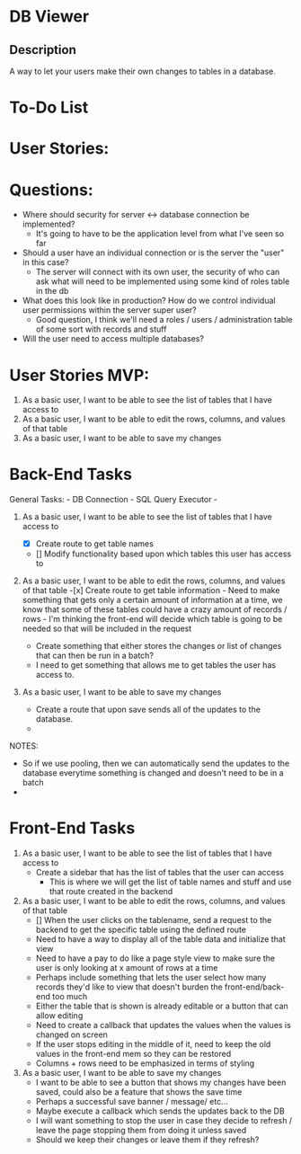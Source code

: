 # DB Viewer

## Description

A way to let your users make their own changes to tables in a database.

# To-Do List

# User Stories:

<!-- As a basic user, I want to be able to login and logout so that I can access the application whenever I want
    - Login / Logout Front-End Components
    - User Information DB Component
    - Don't need a signup page because the user won't be signing up
As a basic user, I want to be able to see the tables that I am assigned to be able to see which tables that I have access to
As a basic user, I want to be able to click on the tables to see what information is stored inside
As a basic user, I want to be able to edit information in the tables to make sure the tables have all of the correct information
As a basic user, I want to be able to save the changes that I made to have my changes become permanent
As a basic user, I want to be able to see the history of my changes to see what my last changes were and correct them if necessary (optional)
As a basic user, I want to be able to manage my login information to guarantee my usability of the application
As an admin, I want to be able to add users so that the users can go in and edit the information
As an admin, I want to be able to  -->

# Questions:

- Where should security for server <-> database connection be implemented?
  - It's going to have to be the application level from what I've seen so far
- Should a user have an individual connection or is the server the "user" in this case?
  - The server will connect with its own user, the security of who can ask what will need to be implemented using some kind of roles table in the db
- What does this look like in production? How do we control individual user permissions within the server super user?
  - Good question, I think we'll need a roles / users / administration table of some sort with records and stuff
- Will the user need to access multiple databases?

# User Stories MVP:

1. As a basic user, I want to be able to see the list of tables that I have access to
2. As a basic user, I want to be able to edit the rows, columns, and values of that table
3. As a basic user, I want to be able to save my changes

# Back-End Tasks

General Tasks: - DB Connection - SQL Query Executor -

1. As a basic user, I want to be able to see the list of tables that I have access to

   - [x] Create route to get table names
   - [] Modify functionality based upon which tables this user has access to

2. As a basic user, I want to be able to edit the rows, columns, and values of that table -[x] Create route to get table information - Need to make something that gets only a certain amount of information at a time, we know that some of these tables could have a crazy amount of records / rows - I'm thinking the front-end will decide which table is going to be needed so that will be included in the request
   - Create something that either stores the changes or list of changes that can then be run in a batch?
   - I need to get something that allows me to get tables the user has access to.
3. As a basic user, I want to be able to save my changes
   - Create a route that upon save sends all of the updates to the database.
   -

NOTES:

- So if we use pooling, then we can automatically send the updates to the database everytime something is changed and doesn't need to be in a batch
-

# Front-End Tasks

1. As a basic user, I want to be able to see the list of tables that I have access to
   - Create a sidebar that has the list of tables that the user can access
     - This is where we will get the list of table names and stuff and use that route created in the backend
2. As a basic user, I want to be able to edit the rows, columns, and values of that table
   - [] When the user clicks on the tablename, send a request to the backend to get the specific table using the defined route
   - Need to have a way to display all of the table data and initialize that view
   - Need to have a pay to do like a page style view to make sure the user is only looking at x amount of rows at a time
   - Perhaps include something that lets the user select how many records they'd like to view that doesn't burden the front-end/back-end too much
   - Either the table that is shown is already editable or a button that can allow editing
   - Need to create a callback that updates the values when the values is changed on screen
   - If the user stops editing in the middle of it, need to keep the old values in the front-end mem so they can be restored
   - Columns + rows need to be emphasized in terms of styling
3. As a basic user, I want to be able to save my changes
   - I want to be able to see a button that shows my changes have been saved, could also be a feature that shows the save time
   - Perhaps a successful save banner / message/ etc...
   - Maybe execute a callback which sends the updates back to the DB
   - I will want something to stop the user in case they decide to refresh / leave the page stopping them from doing it unless saved
   - Should we keep their changes or leave them if they refresh?
